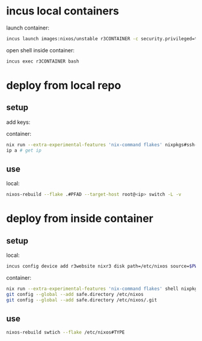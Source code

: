 # incus local containers

launch container:

```bash
incus launch images:nixos/unstable r3CONTAINER -c security.privileged=true -c security.nesting=true
```

open shell inside container: 

```bash
incus exec r3CONTAINER bash
```

# deploy from local repo

## setup

add keys:

container:

```bash
nix run --extra-experimental-features 'nix-command flakes' nixpkgs#ssh-import-id gh:YOURGHUSERNAME # add your github key for ssh
ip a # get ip
```

## use

local:

```bash
nixos-rebuild --flake .#PFAD --target-host root@<ip> switch -L -v
```

# deploy from inside container

## setup

local:

```bash
incus config device add r3website nixr3 disk path=/etc/nixos source=$PWD
```

container:

```bash
nix run --extra-experimental-features 'nix-command flakes' shell nixpkgs#git
git config --global --add safe.directory /etc/nixos
git config --global --add safe.directory /etc/nixos/.git
```

## use

```bash
nixos-rebuild swtich --flake /etc/nixos#TYPE
```
